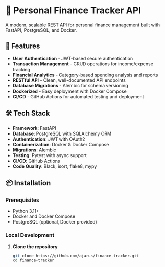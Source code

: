 # 🏦 Personal Finance Tracker API

A modern, scalable REST API for personal finance management built with FastAPI, PostgreSQL, and Docker.

## 🚀 Features

- **User Authentication** - JWT-based secure authentication
- **Transaction Management** - CRUD operations for income/expense tracking
- **Financial Analytics** - Category-based spending analysis and reports
- **RESTful API** - Clean, well-documented API endpoints
- **Database Migrations** - Alembic for schema versioning
- **Dockerized** - Easy deployment with Docker Compose
- **CI/CD** - GitHub Actions for automated testing and deployment

## 🛠 Tech Stack

- **Framework**: FastAPI
- **Database**: PostgreSQL with SQLAlchemy ORM
- **Authentication**: JWT with OAuth2
- **Containerization**: Docker & Docker Compose
- **Migrations**: Alembic
- **Testing**: Pytest with async support
- **CI/CD**: GitHub Actions
- **Code Quality**: Black, isort, flake8, mypy

## 📦 Installation

### Prerequisites
- Python 3.11+
- Docker and Docker Compose
- PostgreSQL (optional, Docker provided)

### Local Development

1. **Clone the repository**
   ```bash
   git clone https://github.com/ajarus/finance-tracker.git
   cd finance-tracker